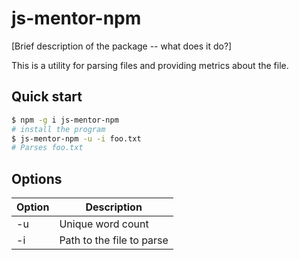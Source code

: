 # js-mentor-npm

[Brief description of the package -- what does it do?]

This is a utility for parsing files and providing metrics about the file.

## Quick start

```bash
$ npm -g i js-mentor-npm
# install the program
$ js-mentor-npm -u -i foo.txt
# Parses foo.txt
```

## Options

| Option | Description               |
| ------ | ------------------------- |
| -u     | Unique word count         |
| -i     | Path to the file to parse |



